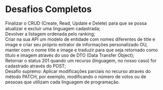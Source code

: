 # Desafios Completos

Finalizar o CRUD (Create, Read, Update e Delete) para que se possa atualizar e excluir uma linguagem cadastrada;  
Devolver a listagem ordenada pelo ranking;  
Criar na sua API um modelo de entidade com nomes diferentes de title e image e criar seu próprio extrator de informações personalizado OU, manter com o nome title e image e traduzir para que seja retornado como título e imagem através do uso de DTO (Data Transfer Object);  
Retornar o status 201 quando um recurso (linguagem, no nosso caso) for cadastrado através do POST;  
Desafio supremo: Aplicar modificações parciais no recurso através do método PATCH, por exemplo, modificando o número de votos ou de pessoas que utilizam cada linguagem de programação.